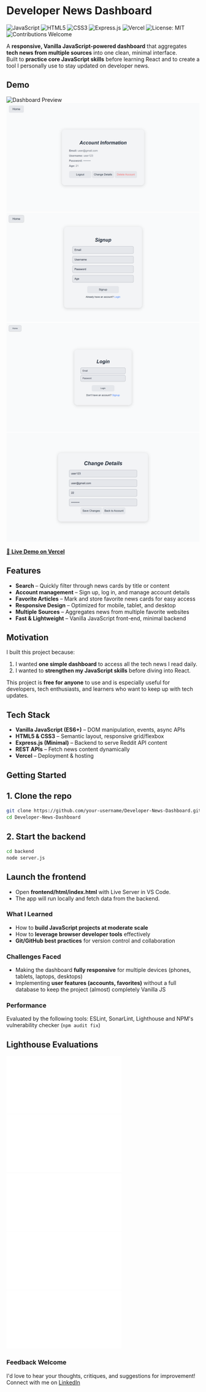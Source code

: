 # Developer News Dashboard

![JavaScript](https://img.shields.io/badge/JavaScript-ES6+-yellow?logo=javascript)
![HTML5](https://img.shields.io/badge/HTML5-Ready-orange?logo=html5)
![CSS3](https://img.shields.io/badge/CSS3-Responsive-blue?logo=css3)
![Express.js](https://img.shields.io/badge/Backend-Express.js-green?logo=express)
![Vercel](https://img.shields.io/badge/Deployed-Vercel-black?logo=vercel)
![License: MIT](https://img.shields.io/badge/License-MIT-red?logo=open-source-initiative)
![Contributions Welcome](https://img.shields.io/badge/Contributions-Welcome-brightgreen)

A **responsive, Vanilla JavaScript-powered dashboard** that aggregates **tech news from multiple sources** into one clean, minimal interface.  
Built to **practice core JavaScript skills** before learning React and to create a tool I personally use to stay updated on developer news.

## Demo

![Dashboard Preview](./screenshots/dashboard-demo.gif)  
![Account Preview](./screenshots/account-preview.png)
![Signup Preview](./screenshots/signup-preview.png)
![Login Preview](./screenshots/login-preview.png)
![Change-Details Preview](./screenshots/change-details-preview.png)

[🔗 **Live Demo on Vercel**](https://your-vercel-link.vercel.app)

## Features

- **Search** – Quickly filter through news cards by title or content  
- **Account management** – Sign up, log in, and manage account details  
- **Favorite Articles** – Mark and store favorite news cards for easy access 
- **Responsive Design** – Optimized for mobile, tablet, and desktop  
- **Multiple Sources** – Aggregates news from multiple favorite websites  
- **Fast & Lightweight** – Vanilla JavaScript front-end, minimal backend

## Motivation

I built this project because:
1. I wanted **one simple dashboard** to access all the tech news I read daily.  
2. I wanted to **strengthen my JavaScript skills** before diving into React.

This project is **free for anyone** to use and is especially useful for developers, tech enthusiasts, and learners who want to keep up with tech updates.

## Tech Stack

- **Vanilla JavaScript (ES6+)** – DOM manipulation, events, async APIs  
- **HTML5 & CSS3** – Semantic layout, responsive grid/flexbox  
- **Express.js (Minimal)** – Backend to serve Reddit API content  
- **REST APIs** – Fetch news content dynamically  
- **Vercel** – Deployment & hosting

## Getting Started

## 1. Clone the repo
```bash
git clone https://github.com/your-username/Developer-News-Dashboard.git
cd Developer-News-Dashboard
```
## 2. Start the backend
```bash
cd backend
node server.js
```
## Launch the frontend
- Open **frontend/html/index.html** with Live Server in VS Code.
- The app will run locally and fetch data from the backend.

### What I Learned

- How to **build JavaScript projects at moderate scale**
- How to **leverage browser developer tools** effectively
- **Git/GitHub best practices** for version control and collaboration

### Challenges Faced

- Making the dashboard **fully responsive** for multiple devices (phones, tablets, laptops, desktops)
- Implementing **user features (accounts, favorites)** without a full database to keep the project (almost) completely Vanilla JS

### Performance

Evaluated by the following tools: ESLint, SonarLint, Lighthouse and NPM's vulnerability checker (```npm audit fix```)

## Lighthouse Evaluations
![Dashboard Evaluation](./evaluations/dashboard.pdf)
![Login Page Evaluation](./evaluations/login.pdf)
![Signup Page Evaluation](./evaluations/signup.pdf)
![Account-Details Page Evaluation](./evaluations/account.pdf)
![Change-Details Page Evaluation](./evaluations/change-details.pdf)

### Feedback Welcome

I'd love to hear your thoughts, critiques, and suggestions for improvement! Connect with me on [LinkedIn](https://www.linkedin.com/in/shalom-arbsie)
